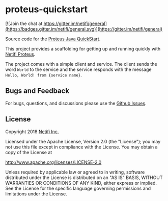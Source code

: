 # proteus-quickstart
[![Join the chat at https://gitter.im/netifi/general](https://badges.gitter.im/netifi/general.svg)](https://gitter.im/netifi/general)

Source code for the [Proteus Java QuickStart](https://www.netifi.com/getstarted-java).

This project provides a scaffolding for getting up and running quickly with [Netifi Proteus](http://www.netifi.com/proteus.html).

The project comes with a simple client and service. The client sends the word `World` to the service and the service responds with the message `Hello, World! from {service name}`.

## Bugs and Feedback
For bugs, questions, and discussions please use the [Github Issues](https://github.com/netifi/proteus-quickstart/issues).

## License
Copyright 2018 [Netifi Inc.](https://www.netifi.com)

Licensed under the Apache License, Version 2.0 (the "License");
you may not use this file except in compliance with the License.
You may obtain a copy of the License at

   http://www.apache.org/licenses/LICENSE-2.0

Unless required by applicable law or agreed to in writing, software
distributed under the License is distributed on an "AS IS" BASIS,
WITHOUT WARRANTIES OR CONDITIONS OF ANY KIND, either express or implied.
See the License for the specific language governing permissions and
limitations under the License.
